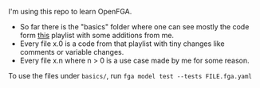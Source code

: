 I'm using this repo to learn OpenFGA.

* So far there is the "basics" folder where one can see mostly the code form [this](https://www.youtube.com/playlist?list=PLUR5l-oTFZqWaDdhEOVt_IfPOIbKo1Ypt) playlist with some additions from me.
* Every file x.0 is a code from that playlist with tiny changes like comments or variable changes.
* Every file x.n where n > 0 is a use case made by me for some reason.

To use the files under `basics/`, run `fga model test --tests FILE.fga.yaml`